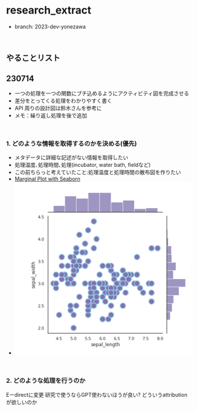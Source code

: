 # research_extract

- branch: 2023-dev-yonezawa

&nbsp;

## やることリスト

## 230714

- 一つの処理を一つの関数にブチ込めるようにアクティビティ図を完成させる
- 差分をとってくる処理をわかりやすく書く
- API 周りの設計図は鈴木さんを参考に
- メモ：繰り返し処理を後で追加

&nbsp;

### 1. どのような情報を取得するのかを決める(優先)

- メタデータに詳細な記述がない情報を取得したい
- 処理温度､処理時間､処理(incubator, water bath, fieldなど)
- この前ちらっと考えていたこと:処理温度と処理時間の散布図を作りたい
- [Marginal Plot with Seaborn](https://python-graph-gallery.com/82-marginal-plot-with-seaborn/)
- ![Alt text](./image/scatterplot.png)

&nbsp;

### 2. どのような処理を行うのか

Eーdirectに変更
研究で使うならGPT使わないほうが良い?
どういうattributionが欲しいのか

